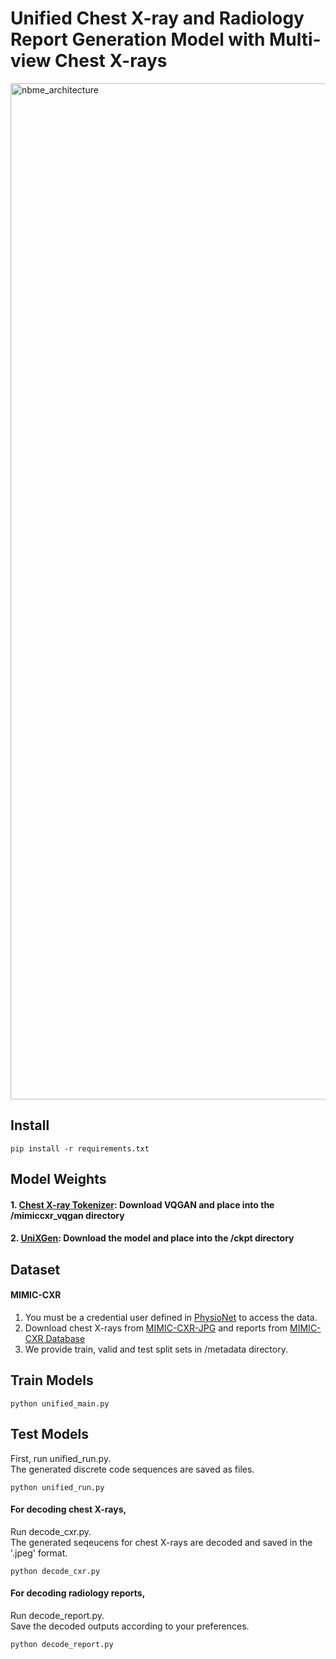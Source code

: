 # Unified Chest X-ray and Radiology Report Generation Model with Multi-view Chest X-rays

<img width="1626" alt="nbme_architecture" src="https://user-images.githubusercontent.com/123858584/226160635-ff47d23a-e35f-45ec-aeb0-06a823f50e5d.png">


## Install
~~~
pip install -r requirements.txt
~~~

## Model Weights

####  1. [Chest X-ray Tokenizer](https://drive.google.com/file/d/1CqlKoZQb5FQPUzSk3zanKnFP0qFVSiWu/view?usp=sharing): Download VQGAN and place into the /mimiccxr_vqgan directory
####  2. [UniXGen](https://drive.google.com/file/d/1qS3TFEjpPN-Tjjh6kLE2KElJri77M-Fq/view?usp=share_link): Download the model and place into the /ckpt directory

## Dataset

#### MIMIC-CXR
1. You must be a credential user defined in [PhysioNet](https://physionet.org/settings/credentialing/) to access the data.
2. Download chest X-rays from [MIMIC-CXR-JPG](https://physionet.org/content/mimic-cxr-jpg/2.0.0/) and reports from [MIMIC-CXR Database](https://physionet.org/content/mimic-cxr/2.0.0/)
3. We provide train, valid and test split sets in /metadata directory.


## Train Models

~~~
python unified_main.py
~~~

## Test Models

First, run unified_run.py. \
The generated discrete code sequences are saved as files.
  
~~~
python unified_run.py
~~~

#### For decoding chest X-rays,
Run decode_cxr.py. \
The generated seqeucens for chest X-rays are decoded and saved in the '.jpeg' format.

~~~
python decode_cxr.py
~~~

#### For decoding radiology reports,
Run decode_report.py. \
Save the decoded outputs according to your preferences.

~~~
python decode_report.py
~~~
